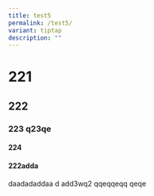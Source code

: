 ```yaml
---
title: test5
permalink: /test5/
variant: tiptap
description: ""
---
```

<h1>221</h1><h2>222</h2><h3>223 q23qe</h3><h4>224</h4><h4>222adda</h4><p>daadadaddaa d add3wq2 qqeqqeqq qeqe</p>